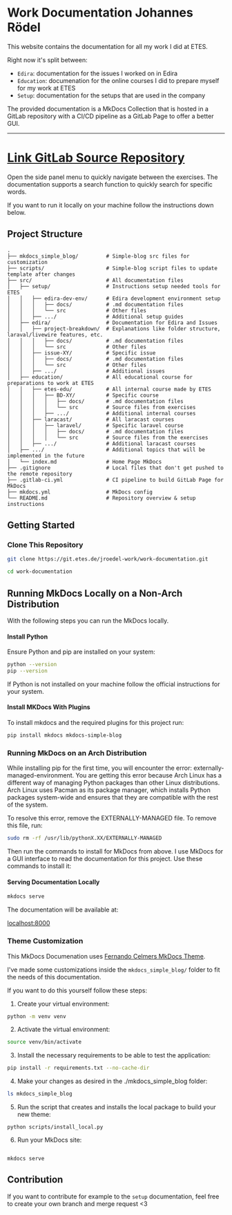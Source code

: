 # Work Documentation Johannes Rödel

This website contains the documentation for all my work I did at ETES. 

Right now it's split between:

- `Edira`: documentation for the issues I worked on in Edira
- `Education`: documenation for the online courses I did to prepare myself for my work at ETES
- `Setup`: documentation for the setups that are used in the company

The provided documentation is a MkDocs Collection that is hosted in a GitLab repository with a CI/CD pipeline as a GitLab Page to offer a better GUI.

---

# **[Link GitLab Source Repository](https://git.etes.de/jroedel-work/work-documentation.git)**

Open the side panel menu to quickly navigate between the exercises. The documentation supports a search function to quickly search for specific words.

If you want to run it locally on your machine follow the instructions down below. 

## Project Structure 

```
.
├── mkdocs_simple_blog/         # Simple-blog src files for customization
├── scripts/                    # Simple-blog script files to update template after changes
├── src/                        # All documentation files
│   ├── setup/                  # Instructions setup needed tools for ETES
│   │   ├── edira-dev-env/      # Edira development environment setup
│   │   │   ├── docs/           # .md documentation files
│   │   │   └── src             # Other files
│   │   ├── .../                # Additional setup guides
│   ├── edira/                  # Documentation for Edira and Issues
│   │   ├── project-breakdown/  # Explanations like folder structure, laraval/livewire features, etc.
│   │   │   ├── docs/           # .md documentation files
│   │   │   └── src             # Other files
│   │   ├── issue-XY/           # Specific issue
│   │   │   ├── docs/           # .md documentation files
│   │   │   └── src             # Other files
│   │   ├── .../                # Additional issues
│   ├── education/              # All educational course for preparations to work at ETES
│   │   ├── etes-edu/           # All internal course made by ETES
│   │   │   ├── BD-XY/          # Specific course
│   │   │   │   ├── docs/       # .md documentation files
│   │   │   │   └── src         # Source files from exercises
│   │   │   ├── .../            # Additional internal courses
│   │   ├── laracast/           # All laracast courses
│   │   │   ├── laravel/        # Specific laravel course
│   │   │   │   ├── docs/       # .md documentation files
│   │   │   │   └── src         # Source files from the exercises  
│   │   ├── .../                # Additional laracast courses
│   ├── .../                    # Additional topics that will be implemented in the future        
│   └── index.md                # Home Page MkDocs 
├── .gitignore                  # Local files that don't get pushed to the remote repository
├── .gitlab-ci.yml              # CI pipeline to build GitLab Page for MkDocs
├── mkdocs.yml                  # MkDocs config
└── README.md                   # Repository overview & setup instructions
```

## Getting Started

### Clone This Repository

```bash
git clone https://git.etes.de/jroedel-work/work-documentation.git

cd work-documentation
```

## Running MkDocs Locally on a Non-Arch Distribution

With the following steps you can run the MkDocs locally.

#### Install Python 

Ensure Python and pip are installed on your system:

```bash
python --version
pip --version
```

If Python is not installed on your machine follow the official instructions for your system.

#### Install MKDocs With Plugins

To install mkdocs and the required plugins for this project run:

```bash
pip install mkdocs mkdocs-simple-blog
```

### Running MkDocs on an Arch Distribution

While installing pip for the first time, you will encounter the error: externally-managed-environment. You are getting this error because Arch Linux has a different way of managing Python packages than other Linux distributions. Arch Linux uses Pacman as its package manager, which installs Python packages system-wide and ensures that they are compatible with the rest of the system.

To resolve this error, remove the EXTERNALLY-MANAGED file. To remove this file, run:

```bash
sudo rm -rf /usr/lib/pythonX.XX/EXTERNALLY-MANAGED
```

Then run the commands to install for MkDocs from above.
I use MkDocs for a GUI interface to read the documentation for this project. Use these commands to install it:

#### Serving Documentation Locally

```bash
mkdocs serve
```

The documentation will be available at:

[localhost:8000](http://127.0.0.1:8000)

### Theme Customization

This MkDocs Documenation uses [Fernando Celmers MkDocs Theme](https://github.com/FernandoCelmer/mkdocs-simple-blog). 

I've made some customizations inside the `mkdocs_simple_blog/` folder to fit the needs of this documentation.

If you want to do this yourself follow these steps:

1. Create your virtual environment:
   
```bash
python -m venv venv
```

2. Activate the virtual environment:
   
```bash
source venv/bin/activate
```

3. Install the necessary requirements to be able to test the application:
   
```bash
pip install -r requirements.txt --no-cache-dir
```

4. Make your changes as desired in the ./mkdocs_simple_blog folder:
   
```bash
ls mkdocs_simple_blog
```

5. Run the script that creates and installs the local package to build your new theme:

<code>python scripts/install_local.py</code>  

6. Run your MkDocs site:

<code>
mkdocs serve
</code>   


## Contribution 

If you want to contribute for example to the `setup` documentation, feel free to create your own branch and merge request <3